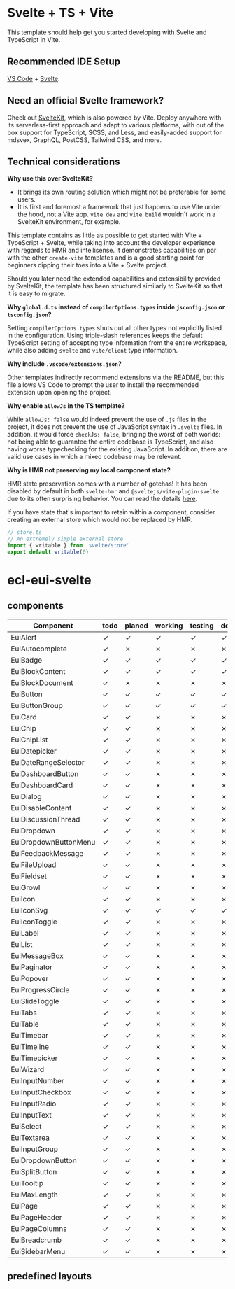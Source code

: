 # Svelte + TS + Vite

This template should help get you started developing with Svelte and TypeScript in Vite.

## Recommended IDE Setup

[VS Code](https://code.visualstudio.com/) + [Svelte](https://marketplace.visualstudio.com/items?itemName=svelte.svelte-vscode).

## Need an official Svelte framework?

Check out [SvelteKit](https://github.com/sveltejs/kit#readme), which is also powered by Vite. Deploy anywhere with its serverless-first approach and adapt to various platforms, with out of the box support for TypeScript, SCSS, and Less, and easily-added support for mdsvex, GraphQL, PostCSS, Tailwind CSS, and more.

## Technical considerations

**Why use this over SvelteKit?**

- It brings its own routing solution which might not be preferable for some users.
- It is first and foremost a framework that just happens to use Vite under the hood, not a Vite app.
  `vite dev` and `vite build` wouldn't work in a SvelteKit environment, for example.

This template contains as little as possible to get started with Vite + TypeScript + Svelte, while taking into account the developer experience with regards to HMR and intellisense. It demonstrates capabilities on par with the other `create-vite` templates and is a good starting point for beginners dipping their toes into a Vite + Svelte project.

Should you later need the extended capabilities and extensibility provided by SvelteKit, the template has been structured similarly to SvelteKit so that it is easy to migrate.

**Why `global.d.ts` instead of `compilerOptions.types` inside `jsconfig.json` or `tsconfig.json`?**

Setting `compilerOptions.types` shuts out all other types not explicitly listed in the configuration. Using triple-slash references keeps the default TypeScript setting of accepting type information from the entire workspace, while also adding `svelte` and `vite/client` type information.

**Why include `.vscode/extensions.json`?**

Other templates indirectly recommend extensions via the README, but this file allows VS Code to prompt the user to install the recommended extension upon opening the project.

**Why enable `allowJs` in the TS template?**

While `allowJs: false` would indeed prevent the use of `.js` files in the project, it does not prevent the use of JavaScript syntax in `.svelte` files. In addition, it would force `checkJs: false`, bringing the worst of both worlds: not being able to guarantee the entire codebase is TypeScript, and also having worse typechecking for the existing JavaScript. In addition, there are valid use cases in which a mixed codebase may be relevant.

**Why is HMR not preserving my local component state?**

HMR state preservation comes with a number of gotchas! It has been disabled by default in both `svelte-hmr` and `@sveltejs/vite-plugin-svelte` due to its often surprising behavior. You can read the details [here](https://github.com/rixo/svelte-hmr#svelte-hmr).

If you have state that's important to retain within a component, consider creating an external store which would not be replaced by HMR.

```ts
// store.ts
// An extremely simple external store
import { writable } from 'svelte/store'
export default writable(0)
```
# ecl-eui-svelte

## components

|Component              |todo |planed |working |testing |done |
| ---                   | --- | ---   | ---    | ---    | --- |
| EuiAlert              | &check; | &check;   | &check;    | &check;    | &check; |
| EuiAutocomplete       | &check; | &cross;           | &cross;            | &cross;            | &cross;         |
| EuiBadge              | &check; | &check;   | &check;    | &check;    | &check; |
| EuiBlockContent       | &check; | &check;   | &check;    | &check;    | &check; |
| EuiBlockDocument      | &check; | &cross;           | &cross;            | &cross;            | &cross;         |
| EuiButton             | &check; | &check;   | &check;    | &check;    | &check; |
| EuiButtonGroup        | &check; | &check;   | &check;    | &check;    | &check; |
| EuiCard               | &check; | &check;   | &cross;            | &cross;            | &cross;         |
| EuiChip               | &check; | &check;   | &cross;            | &cross;            | &cross;         |
| EuiChipList           | &check; | &check;   | &cross;            | &cross;            | &cross;         |
| EuiDatepicker         | &check; | &check;   | &cross;            | &cross;            | &cross;         |
| EuiDateRangeSelector  | &check; | &check;   | &cross;            | &cross;            | &cross;         |
| EuiDashboardButton    | &check; | &check;   | &cross;            | &cross;            | &cross;         |
| EuiDashboardCard      | &check; | &check;   | &cross;            | &cross;            | &cross;         |
| EuiDialog             | &check; | &check;   | &cross;            | &cross;            | &cross;         |
| EuiDisableContent     | &check; | &check;   | &cross;            | &cross;            | &cross;         |
| EuiDiscussionThread   | &check; | &check;   | &cross;            | &cross;            | &cross;         |
| EuiDropdown           | &check; | &check;   | &cross;            | &cross;            | &cross;         |
| EuiDropdownButtonMenu | &check; | &check;   | &cross;            | &cross;            | &cross;         |
| EuiFeedbackMessage    | &check; | &check;   | &cross;            | &cross;            | &cross;         |
| EuiFileUpload         | &check; | &check;   | &cross;            | &cross;            | &cross;         |
| EuiFieldset           | &check; | &check;   | &cross;            | &cross;            | &cross;         |
| EuiGrowl              | &check; | &check;   | &cross;            | &cross;            | &cross;         |
| EuiIcon               | &check; | &check;   | &cross;            | &cross;            | &cross;         |
| EuiIconSvg            | &check; | &check;   | &check;    | &check;    | &check; |
| EuiIconToggle         | &check; | &check;   | &cross;            | &cross;            | &cross;         |
| EuiLabel              | &check; | &check;   | &cross;            | &cross;            | &cross;         |
| EuiList               | &check; | &check;   | &cross;            | &cross;            | &cross;         |
| EuiMessageBox         | &check; | &check;   | &cross;            | &cross;            | &cross;         |
| EuiPaginator          | &check; | &check;   | &cross;            | &cross;            | &cross;         |
| EuiPopover            | &check; | &check;   | &cross;            | &cross;            | &cross;         |
| EuiProgressCircle     | &check; | &check;   | &cross;            | &cross;            | &cross;         |
| EuiSlideToggle        | &check; | &check;   | &cross;            | &cross;            | &cross;         |
| EuiTabs               | &check; | &check;   | &cross;            | &cross;            | &cross;         |
| EuiTable              | &check; | &check;   | &cross;            | &cross;            | &cross;         |
| EuiTimebar            | &check; | &check;   | &cross;            | &cross;            | &cross;         |
| EuiTimeline           | &check; | &check;   | &cross;            | &cross;            | &cross;         |
| EuiTimepicker         | &check; | &check;   | &cross;            | &cross;            | &cross;         |
| EuiWizard             | &check; | &check;   | &cross;            | &cross;            | &cross;         |
| EuiInputNumber        | &check; | &check;   | &cross;            | &cross;            | &cross;         |
| EuiInputCheckbox      | &check; | &check;   | &cross;            | &cross;            | &cross;         |
| EuiInputRadio         | &check; | &check;   | &cross;            | &cross;            | &cross;         |
| EuiInputText          | &check; | &check;   | &cross;            | &cross;            | &cross;         |
| EuiSelect             | &check; | &check;   | &cross;            | &cross;            | &cross;         |
| EuiTextarea           | &check; | &check;   | &cross;            | &cross;            | &cross;         |
| EuiInputGroup         | &check; | &check;   | &cross;            | &cross;            | &cross;         |
| EuiDropdownButton     | &check; | &check;   | &cross;            | &cross;            | &cross;         |
| EuiSplitButton        | &check; | &check;   | &cross;            | &cross;            | &cross;         |
| EuiTooltip            | &check; | &check;   | &cross;            | &cross;            | &cross;         |
| EuiMaxLength          | &check; | &check;   | &cross;            | &cross;            | &cross;         |
| EuiPage               | &check; | &check;   | &cross;            | &cross;            | &cross;         |
| EuiPageHeader         | &check; | &check;   | &cross;            | &cross;            | &cross;         |
| EuiPageColumns        | &check; | &check;   | &cross;            | &cross;            | &cross;         |
| EuiBreadcrumb         | &check; | &check;   | &cross;            | &cross;            | &cross;         |
| EuiSidebarMenu        | &check; | &check;   | &cross;            | &cross;            | &cross;         |

## predefined layouts